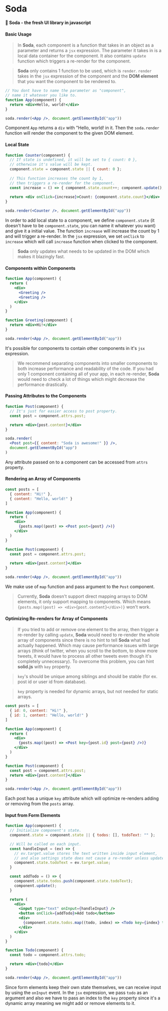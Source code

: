 # Soda

**🥤 Soda - the fresh UI library in javascript**



#### Basic Usage

> In **Soda**, each component is a function that takes in an object as a parameter and returns a `jsx` expression. The parameter it takes in is a local data container for the component. It also contains `update` function which triggers a re-render for the component.

> **Soda** only contains 1 function to be used, which is `render`. `render` takes in the `jsx` expression of the component and the **DOM element** that you want the component to be rendered to.

```jsx
// You dont have to name the parameter as "component",
// name it whatever you like to.
function App(component) {
  return <div>Hello, world!</div>
}

soda.render(<App />, document.getElementById("app"))
```

Component `App` returns a `div` with "Hello, world! in it. Then the `soda.render` function will render the component to the given DOM element.



#### Local State

```jsx
function Counter(component) {
  // If state is undefined, it will be set to { count: 0 },
  // otherwise it's value will be kept.
  component.state = component.state || { count: 0 };
  
  // This function increases the count by 1, 
  // then triggers a re-render for the component.
  const increase = () => { component.state.count++; component.update(); }
  
  return <div onClick={increase}>Count: {component.state.count}</div>
}

soda.render(<Counter />, document.getElementById("app"))
```

In order to add local state to a component, we define `component.state` (it doesn't have to be `component.state`, you can name it whatever you want) and give it a initial value. The function `increase`  will increase the count by 1 and will trigger a re-render. In the `jsx` expression, we set `onClick` to `increase` which will call `increase` function when clicked to the component.

> **Soda** only updates what needs to be updated in the DOM which makes it blazingly fast.



#### Components within Components

```jsx
function App(component) {
  return (
    <div>
      <Greeting />
      <Greeting />
    </div>
  )
}

function Greeting(component) {
  return <div>Hi!</div>
}

soda.render(<App />, document.getElementById("app"))
```

It's possible for components to contain other components in it's `jsx` expression. 

> We recommend separating components into smaller components to both increase performance and readability of the code. If you had only 1 component containing all of your app, in each re-render, **Soda** would need to check a lot of things which might decrease the performance drastically.



#### Passing Attributes to the Components

```jsx
function Post(component) {
  // It's just for easier access to post property.
  const post = component.attrs.post;

  return <div>{post.content}</div>
}

soda.render(
  <Post post={{ content: "Soda is awesome!" }} />, 
  document.getElementById("app")
)
```

Any attribute passed on to a component can be accessed from `attrs` property.



#### Rendering an Array of Components

```jsx
const posts = [
  { content: "Hi!" },
  { content: "Hello, world!" }
]

function App(component) {
  return (
    <div>
      {posts.map((post) => <Post post={post} />)}
    </div>
  )
}

function Post(component) {
  const post = component.attrs.post;
    
  return <div>{post.content}</div>
}

soda.render(<App />, document.getElementById("app"))
```

We make use of `map` function and pass argument to the `Post` component.

> Currently, **Soda** doesn't support direct mapping arrays to DOM elements, it only support mapping to  components. Which means `{posts.map((post) => <div>{post.content}</div>)}` won't work.



#### Optimizing Re-renders for Array of Components

> If you tried to add or remove one element to the array, then trigger a re-render by calling `update`, **Soda** would need to re-render the whole array of components since there is no hint to tell **Soda** what had actually happened. Which may cause performance issues with large arrays (think of twitter, when you scroll to the bottom, to show more tweets, it would have to process all other tweets even though it's completely unnecessary). To overcome this problem, you can hint **solid.js** with `key` property.

> `key`'s should be unique among siblings and should be stable (for ex. post id or user id from database).

> `key` property is needed for dynamic arrays, but not needed for static arrays.

```jsx
const posts = [
  { id: 0, content: "Hi!" },
  { id: 1, content: "Hello, world!" }
]

function App(component) {
  return (
    <div>
      {posts.map((post) => <Post key={post.id} post={post} />)}
    </div>
  )
}

function Post(component) {
  const post = component.attrs.post;
  return <div>{post.content}</div>
}

soda.render(<App />, document.getElementById("app"))
```

Each post has a unique `key` attribute which will optimize re-renders adding or removing from the `posts` array.



#### Input from Form Elements

```jsx
function App(component) {
  // Initialize component's state.
  component.state = component.state || { todos: [], todoText: "" };

  // Will be called on each input.
  const handleInput = (ev) => {
    // ev.target.value stores the text written inside input element,
    // and also settings state does not cause a re-render unless update is called.
    component.state.todoText = ev.target.value;
  }

  const addTodo = () => {
    component.state.todos.push(component.state.todoText);
    component.update();
  }

  return (
    <div>
      <input type="text" onInput={handleInput} />
      <button onClick={addTodo}>Add todo</button>
      <div>
        {component.state.todos.map((todo, index) => <Todo key={index} todo={todo} />)}
      </div>
    </div>
  )
}

function Todo(component) {
  const todo = component.attrs.todo;

  return <div>{todo}</div>
}

soda.render(<App />, document.getElementById("app"))
```

Since form elements keep their own state themselves, we can receive input by using the `onInput` event. In the `jsx` expression, we pass `todo` as an argument and also we have to pass an index to the `key` property since it's a dynamic array meaning we might add or remove elements to it.